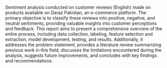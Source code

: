 Sentiment analysis 
conducted on customer reviews (English) made on products available on Daraz Pakistan, an e-commerce platform. The primary objective is to classify these reviews into positive, negative, and neutral sentiments, providing valuable insights into customer perceptions and feedback. This report aims to present a comprehensive overview of the entire process, including data collection, labeling, feature selection and extraction, model development, testing, and results. Additionally, it addresses the problem statement, provides a literature review summarizing previous work in this field, discusses the limitations encountered during the analysis, suggests future improvements, and concludes with key findings and recommendations.
